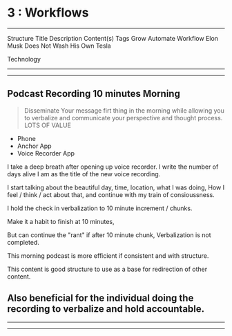 # 3 : Workflows

---

Structure
Title
Description
Content(s)
Tags
Grow
Automate Workflow
Elon Musk Does Not Wash His Own Tesla



Technology





---

---





## Podcast Recording 10 minutes Morning

> Disseminate Your message firt thing in the morning while allowing you to verbalize and communicate your perspective and thought process.
> LOTS OF VALUE

* Phone
* Anchor App
* Voice Recorder App

I take a deep breath after opening up voice recorder. I write the number of days alive I am as the title of the new voice recording.

I start talking about the beautiful day, time, location, what I was doing, How I feel / think / act about that, and continue with my train of consioussness.

I hold the check in verbalization to 10 minute increment / chunks.

Make it a habit to finish at 10 minutes,

But can continue the "rant" if after 10 minute chunk, Verbalization is not completed.

This morning podcast is more efficient if consistent and with structure.

This content is good structure to use as a base for redirection of other content.

Also beneficial for the individual doing the recording to verbalize and hold accountable. 
---

---

---
